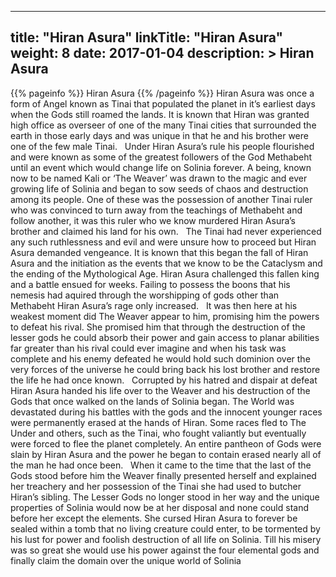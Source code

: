 
---
title: "Hiran Asura"
linkTitle: "Hiran Asura"
weight: 8
date: 2017-01-04
description: >
 Hiran Asura
---

{{% pageinfo %}}
Hiran Asura
{{% /pageinfo %}}
Hiran Asura was once a form of Angel known as Tinai that populated the planet in it’s earliest days when the Gods still roamed the lands. It is known that Hiran was granted high office as overseer of one of the many Tinai cities that surrounded the earth in those early days and was unique in that he and his brother were one of the few male Tinai. <span class="line-spacer d-block"> </span> Under Hiran Asura’s rule his people flourished and were known as some of the greatest followers of the God Methabeht until an event which would change life on Solinia forever. A being, known now to be named Kali or ‘The Weaver’ was drawn to the magic and ever growing life of Solinia and began to sow seeds of chaos and destruction among its people. One of these was the possession of another Tinai ruler who was convinced to turn away from the teachings of Methabeht and follow another, it was this ruler who we know murdered Hiran Asura’s brother and claimed his land for his own. <span class="line-spacer d-block"> </span> The Tinai had never experienced any such ruthlessness and evil and were unsure how to proceed but Hiran Asura demanded vengeance. It is known that this began the fall of Hiran Asura and the initiation as the events that we know to be the Cataclysm and the ending of the Mythological Age. Hiran Asura challenged this fallen king and a battle ensued for weeks. Failing to possess the boons that his nemesis had aquired through the worshipping of gods other than Methabeht Hiran Asura’s rage only increased. <span class="line-spacer d-block"> </span> It was then here at his weakest moment did The Weaver appear to him, promising him the powers to defeat his rival. She promised him that through the destruction of the lesser gods he could absorb their power and gain access to planar abilities far greater than his rival could ever imagine and when his task was complete and his enemy defeated he would hold such dominion over the very forces of the universe he could bring back his lost brother and restore the life he had once known. <span class="line-spacer d-block"> </span> Corrupted by his hatred and dispair at defeat Hiran Asura handed his life over to the Weaver and his destruction of the Gods that once walked on the lands of Solinia began. The World was devastated during his battles with the gods and the innocent younger races were permanently erased at the hands of Hiran. Some races fled to The Under and others, such as the Tinai, who fought valiantly but eventually were forced to flee the planet completely. An entire pantheon of Gods were slain by Hiran Asura and the power he began to contain erased nearly all of the man he had once been. <span class="line-spacer d-block"> </span> When it came to the time that the last of the Gods stood before him the Weaver finally presented herself and explained her treachery and her possession of the Tinai she had used to butcher Hiran’s sibling. The Lesser Gods no longer stood in her way and the unique properties of Solinia would now be at her disposal and none could stand before her except the elements. She cursed Hiran Asura to forever be sealed within a tomb that no living creature could enter, to be tormented by his lust for power and foolish destruction of all life on Solinia. Till his misery was so great she would use his power against the four elemental gods and finally claim the domain over the unique world of Solinia
